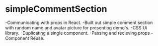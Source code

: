 # simpleCommentSection
-Communicating with props in React.
-Built out simple comment section with random name and avatar picture for presenting demo's. 
-CSS Ui library.
-Duplicating a single component.
-Passing and recieving props
-Component Reuse.
